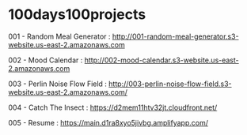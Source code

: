 # 100days100projects

001 - Random Meal Generator : http://001-random-meal-generator.s3-website.us-east-2.amazonaws.com

002 - Mood Calendar : http://002-mood-calendar.s3-website.us-east-2.amazonaws.com

003 - Perlin Noise Flow Field : http://003-perlin-noise-flow-field.s3-website.us-east-2.amazonaws.com/

004 - Catch The Insect : https://d2mem11htv32jt.cloudfront.net/

005 - Resume : https://main.d1ra8xyo5jivbg.amplifyapp.com/
